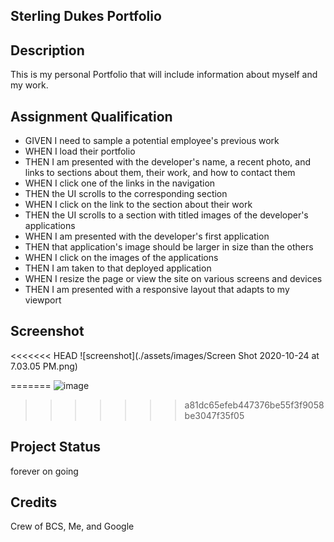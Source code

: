 ## Sterling Dukes Portfolio

## Description 
This is my personal Portfolio that will include information about myself and my work.
 
## Assignment Qualification

 * GIVEN I need to sample a potential employee's previous work
 * WHEN I load their portfolio
 * THEN I am presented with the developer's name, a recent photo, and links to sections about them, their work, and how to contact them
 * WHEN I click one of the links in the navigation
 * THEN the UI scrolls to the corresponding section
 * WHEN I click on the link to the section about their work
 * THEN the UI scrolls to a section with titled images of the developer's applications
 * WHEN I am presented with the developer's first application
 * THEN that application's image should be larger in size than the others
 * WHEN I click on the images of the applications
 * THEN I am taken to that deployed application
 * WHEN I resize the page or view the site on various screens and devices
 * THEN I am presented with a responsive layout that adapts to my viewport
  
  ## Screenshot
<<<<<<< HEAD
  ![screenshot](./assets/images/Screen Shot 2020-10-24 at 7.03.05 PM.png)

=======
  ![image](https://user-images.githubusercontent.com/70359225/97096674-1ff28f80-1635-11eb-9f8d-6abf21a41160.png)
>>>>>>> a81dc65efeb447376be55f3f9058be3047f35f05

## Project Status
forever on going


## Credits

Crew of BCS, Me, and Google
